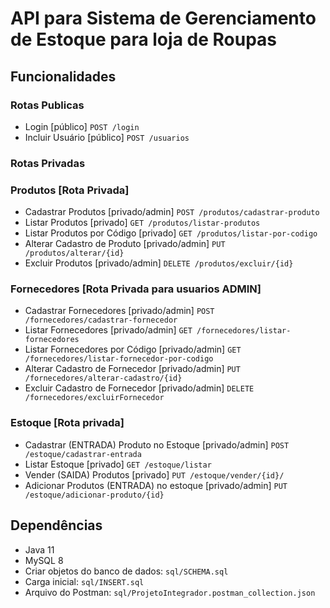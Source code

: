 # API para Sistema de Gerenciamento de Estoque para loja de Roupas

## Funcionalidades

### Rotas Publicas
- Login [público] `POST /login`
- Incluir Usuário [público] `POST /usuarios`

### Rotas Privadas

### Produtos [Rota Privada]
- Cadastrar Produtos [privado/admin] `POST /produtos/cadastrar-produto`
- Listar Produtos [privado] `GET /produtos/listar-produtos`
- Listar Produtos por Código [privado] `GET /produtos/listar-por-codigo`
- Alterar Cadastro de Produto [privado/admin] `PUT /produtos/alterar/{id}`
- Excluir Produtos [privado/admin] `DELETE /produtos/excluir/{id}`

### Fornecedores [Rota Privada para usuarios ADMIN]
- Cadastrar Fornecedores [privado/admin] `POST /fornecedores/cadastrar-fornecedor`
- Listar Fornecedores [privado/admin] `GET /fornecedores/listar-fornecedores`
- Listar Fornecedores por Código [privado/admin] `GET /fornecedores/listar-fornecedor-por-codigo`
- Alterar Cadastro de Fornecedor [privado/admin] `PUT /fornecedores/alterar-cadastro/{id}`
- Excluir Cadastro de Fornecedor [privado/admin] `DELETE /fornecedores/excluirFornecedor`

### Estoque [Rota privada]
- Cadastrar (ENTRADA) Produto no Estoque [privado/admin] `POST /estoque/cadastrar-entrada`
- Listar Estoque [privado] `GET /estoque/listar`
- Vender (SAIDA) Produtos [privado] `PUT /estoque/vender/{id}/`
- Adicionar Produtos (ENTRADA) no estoque [privado/admin] `PUT /estoque/adicionar-produto/{id}`

## Dependências
- Java 11
- MySQL 8
- Criar objetos do banco de dados: `sql/SCHEMA.sql`
- Carga inicial: `sql/INSERT.sql`
- Arquivo do Postman: `sql/ProjetoIntegrador.postman_collection.json`
